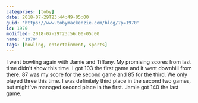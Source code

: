 ```yaml
---
categories: [toby]
date: 2018-07-29T23:44:49-05:00
guid: 'https://www.tobymackenzie.com/blog/?p=1970'
id: 1970
modified: 2018-07-29T23:56:00-05:00
name: '1970'
tags: [bowling, entertainment, sports]
---
```


I went bowling again with Jamie and Tiffany.  My promising scores from last time didn't show this time.<!--more-->  I got 103 the first game and it went downhill from there.  87 was my score for the second game and 85 for the third.  We only played three this time.  I was definitely third place in the second two games, but might've managed second place in the first.  Jamie got 140 the last game.
